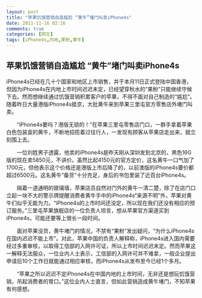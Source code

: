```yaml
---
layout: post
title: "苹果饥饿营销自造尴尬 “黄牛”堵门叫卖iPhone4s"
date: 2011-11-16 02:16
comments: true
categories: [网文]
tags: [iPhone4s,内地,果粉,黄牛]
---
```

## 苹果饥饿营销自造尴尬 “黄牛”堵门叫卖iPhone4s
iPhone4s已经在几十个国家和地区上市销售，并于本月11日正式登陆中国香港，但因为iPhone4s在内地上市时间迟迟未定，已经望穿秋水的“果粉”只能继续守候下去。然而想继续通过饥饿营销积累客户的苹果，不得不面对自己制造的“尴尬”。随着昨日大量港版iPhone4s抵京，大批黄牛来到苹果三里屯官方零售店外堵门叫卖。

　　“iPhone4s要吗？港版无锁的！”在苹果三里屯零售店门口，一群手拿着苹果白色包装盒的黄牛，不断地招揽着过往行人，一发现有顾客从苹果店走出来，就立刻围上去。

　　一位刘姓男子透露，他卖的iPhone4s是昨天刚从深圳发到北京的，黑色16G版的现在卖5850元，不讲价。虽然比起4150元的官方定价，这名黄牛一口气加了1700元，但他表示这个价格还是港版上市后降了的，以前澳版的iPhone4s要价都超过6500元。这名黄牛“备货”十分充足，身后的书包里装了近百台iPhone4s。

　　隔着一道通明的玻璃墙，苹果店员自然对门外的黄牛一清二楚，除了在店门口立起一块不大的警示牌提醒消费者黄牛手中的iPhone4s“来源不明”外，苹果对黄牛们似乎无能为力。“iPhone4s的上市时间还没定，所以现在我们还没有相应的预订服务。”三里屯苹果旗舰店的一位负责人坦言，想从苹果官方渠道买到iPhone4s，可能还要等上很长一段时间。

　　面对苹果没货，黄牛堵门的情况，不禁有“果粉”发出疑问，“为什么iPhone4s在国内迟迟不能上市”。对此，苹果中国的负责人解释称，iPhone4s进入国内需要经过多重审核，以取得工信部的入网许可证，所以上市时间迟迟未定。然而苹果这一解释无法服众，一位业内人士表示，工信部的入网许可并不难拿，一般企业提出申请后10个工作日就能通过相应审核，而iPhone4s从发布至今已经1个多月。

　　“苹果之所以迟迟不定iPhone4s在中国内地的上市时间，无非还是想玩饥饿营销，吊起消费者的胃口。”这位业内人士直言，但如此营销造成黄牛堵门，不知苹果有何感想。
